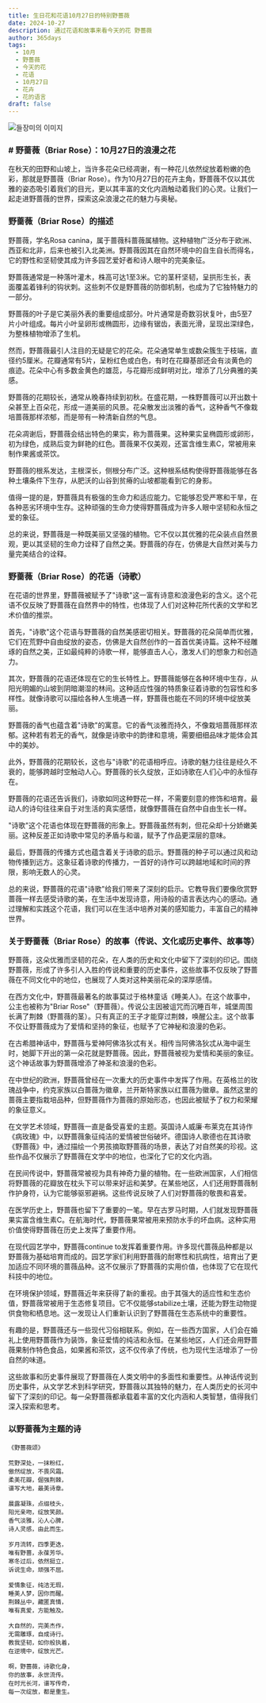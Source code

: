 ```yaml
---
title: 生日花和花语10月27日的特别野薔薇
date: 2024-10-27
description: 通过花语和故事来看今天的花 野薔薇
author: 365days
tags:
  - 10月
  - 野薔薇
  - 今天的花
  - 花语
  - 10月27日
  - 花卉
  - 花的语言
draft: false
---
```


![들장미의 이미지](https://cdn.pixabay.com/photo/2018/05/10/10/39/brambles-3387246_1280.jpg#center)


### # 野蔷薇（Briar Rose）：10月27日的浪漫之花

在秋天的田野和山坡上，当许多花朵已经凋谢，有一种花儿依然绽放着粉嫩的色彩，那就是野蔷薇（Briar Rose）。作为10月27日的花卉主角，野蔷薇不仅以其优雅的姿态吸引着我们的目光，更以其丰富的文化内涵触动着我们的心灵。让我们一起走进野蔷薇的世界，探索这朵浪漫之花的魅力与奥秘。

### 野蔷薇（Briar Rose）的描述

野蔷薇，学名Rosa canina，属于蔷薇科蔷薇属植物。这种植物广泛分布于欧洲、西亚和北非，后来也被引入北美洲。野蔷薇因其在自然环境中的自生自长而得名，它的野性和坚韧使其成为许多园艺爱好者和诗人眼中的完美象征。

野蔷薇通常是一种落叶灌木，株高可达1至3米。它的茎秆坚韧，呈拱形生长，表面覆盖着锋利的钩状刺。这些刺不仅是野蔷薇的防御机制，也成为了它独特魅力的一部分。

野蔷薇的叶子是它美丽外表的重要组成部分。叶片通常是奇数羽状复叶，由5至7片小叶组成。每片小叶呈卵形或椭圆形，边缘有锯齿，表面光滑，呈现出深绿色，为整株植物增添了生机。

然而，野蔷薇最引人注目的无疑是它的花朵。花朵通常单生或数朵簇生于枝端，直径约5厘米。花瓣通常有5片，呈粉红色或白色，有时在花瓣基部还会有淡黄色的痕迹。花朵中心有多数金黄色的雄蕊，与花瓣形成鲜明对比，增添了几分典雅的美感。

野蔷薇的花期较长，通常从晚春持续到初秋。在盛花期，一株野蔷薇可以开出数十朵甚至上百朵花，形成一道美丽的风景。花朵散发出淡雅的香气，这种香气不像栽培蔷薇那样浓郁，而是带有一种清新自然的气息。

花朵凋谢后，野蔷薇会结出特色的果实，称为蔷薇果。这种果实呈椭圆形或卵形，初为绿色，成熟后变为鲜艳的红色。蔷薇果不仅美观，还富含维生素C，常被用来制作果酱或茶饮。

野蔷薇的根系发达，主根深长，侧根分布广泛。这种根系结构使得野蔷薇能够在各种土壤条件下生存，从肥沃的山谷到贫瘠的山坡都能看到它的身影。

值得一提的是，野蔷薇具有极强的生命力和适应能力。它能够忍受严寒和干旱，在各种恶劣环境中生存。这种顽强的生命力使得野蔷薇成为许多人眼中坚韧和永恒之爱的象征。

总的来说，野蔷薇是一种既美丽又坚强的植物。它不仅以其优雅的花朵装点自然景观，更以其坚韧的生命力诠释了自然之美。野蔷薇的存在，仿佛是大自然对美与力量完美结合的诠释。

### 野蔷薇（Briar Rose）的花语（诗歌）

在花语的世界里，野蔷薇被赋予了"诗歌"这一富有诗意和浪漫色彩的含义。这个花语不仅反映了野蔷薇在自然界中的特性，也体现了人们对这种花所代表的文学和艺术价值的推崇。

首先，"诗歌"这个花语与野蔷薇的自然美感密切相关。野蔷薇的花朵简单而优雅，它们在荒野中自由绽放的姿态，仿佛是大自然创作的一首首优美诗篇。这种不经雕琢的自然之美，正如最纯粹的诗歌一样，能够直击人心，激发人们的想象力和创造力。

其次，野蔷薇的花语还体现在它的生长特性上。野蔷薇能够在各种环境中生存，从阳光明媚的山坡到阴暗潮湿的林间。这种适应性强的特质象征着诗歌的包容性和多样性。就像诗歌可以描绘各种人生境遇一样，野蔷薇也能在不同的环境中绽放美丽。

野蔷薇的香气也蕴含着"诗歌"的寓意。它的香气淡雅而持久，不像栽培蔷薇那样浓郁。这种若有若无的香气，就像是诗歌中的韵律和意境，需要细细品味才能体会其中的美妙。

此外，野蔷薇的花期较长，这也与"诗歌"的花语相呼应。诗歌的魅力往往是经久不衰的，能够跨越时空触动人心。野蔷薇的长久绽放，正如诗歌在人们心中的永恒存在。

野蔷薇的花语还告诉我们，诗歌如同这种野花一样，不需要刻意的修饰和培育。最动人的诗句往往来自于对生活的真实感悟，就像野蔷薇在自然中自由生长一样。

"诗歌"这个花语也体现在野蔷薇的形象上。野蔷薇虽然有刺，但花朵却十分娇嫩美丽。这种反差正如诗歌中常见的矛盾与和谐，赋予了作品更深层的意味。

最后，野蔷薇的传播方式也蕴含着关于诗歌的启示。野蔷薇的种子可以通过风和动物传播到远方。这象征着诗歌的传播力，一首好的诗作可以跨越地域和时间的界限，影响无数人的心灵。

总的来说，野蔷薇的花语"诗歌"给我们带来了深刻的启示。它教导我们要像欣赏野蔷薇一样去感受诗歌的美，在生活中发现诗意，用诗般的语言表达内心的感动。通过理解和实践这个花语，我们可以在生活中培养对美的感知能力，丰富自己的精神世界。

### 关于野蔷薇（Briar Rose）的故事（传说、文化或历史事件、故事等）

野蔷薇，这朵优雅而坚韧的花朵，在人类的历史和文化中留下了深刻的印记。围绕野蔷薇，形成了许多引人入胜的传说和重要的历史事件，这些故事不仅反映了野蔷薇在不同文化中的地位，也展现了人类对这种美丽花朵的深厚感情。

在西方文化中，野蔷薇最著名的故事莫过于格林童话《睡美人》。在这个故事中，公主也被称为"Briar Rose"（野蔷薇）。传说公主因被诅咒而沉睡百年，城堡周围长满了荆棘（野蔷薇的茎）。只有真正的王子才能穿过荆棘，唤醒公主。这个故事不仅让野蔷薇成为了爱情和坚持的象征，也赋予了它神秘和浪漫的色彩。

在古希腊神话中，野蔷薇与爱神阿佛洛狄忒有关。相传当阿佛洛狄忒从海中诞生时，她脚下开出的第一朵花就是野蔷薇。因此，野蔷薇被视为爱情和美丽的象征。这个神话故事为野蔷薇增添了神圣和浪漫的色彩。

在中世纪的欧洲，野蔷薇曾经在一次重大的历史事件中发挥了作用。在英格兰的玫瑰战争中，约克家族以白蔷薇为徽章，兰开斯特家族以红蔷薇为徽章。虽然这里的蔷薇主要指栽培品种，但野蔷薇作为蔷薇的原始形态，也因此被赋予了权力和荣耀的象征意义。

在文学艺术领域，野蔷薇一直是备受喜爱的主题。英国诗人威廉·布莱克在其诗作《病玫瑰》中，以野蔷薇象征纯洁的爱情被世俗破坏。德国诗人歌德也在其诗歌《野蔷薇》中，通过描绘一个男孩摘取野蔷薇的场景，表达了对自然美的珍视。这些作品不仅展示了野蔷薇在文学中的地位，也深化了它的文化内涵。

在民间传说中，野蔷薇常被视为具有神奇力量的植物。在一些欧洲国家，人们相信将野蔷薇的花瓣放在枕头下可以带来好运和美梦。在某些地区，人们还用野蔷薇制作护身符，认为它能够驱邪避祸。这些传说反映了人们对野蔷薇的敬畏和喜爱。

在医学历史上，野蔷薇也留下了重要的一笔。早在古罗马时期，人们就发现野蔷薇果实富含维生素C。在航海时代，野蔷薇果常被用来预防水手的坏血病。这种实用价值使得野蔷薇在历史上发挥了重要作用。

在现代园艺学中，野蔷薇continue to发挥着重要作用。许多现代蔷薇品种都是以野蔷薇为基础培育而成的。园艺学家们利用野蔷薇的耐寒性和抗病性，培育出了更加适应不同环境的蔷薇品种。这不仅展示了野蔷薇的实用价值，也体现了它在现代科技中的地位。

在环境保护领域，野蔷薇近年来获得了新的重视。由于其强大的适应性和生态价值，野蔷薇常被用于生态修复项目。它不仅能够stabilize土壤，还能为野生动物提供食物和栖息地。这一发现让人们重新认识到了野蔷薇在生态系统中的重要性。

有趣的是，野蔷薇还与一些现代习俗相联系。例如，在一些西方国家，人们会在婚礼上使用野蔷薇作为装饰，象征爱情的纯洁和永恒。在某些地区，人们还会用野蔷薇果制作特色食品，如果酱和茶饮，这不仅传承了传统，也为现代生活增添了一份自然的味道。

这些故事和历史事件展现了野蔷薇在人类文明中的多面性和重要性。从神话传说到历史事件，从文学艺术到科学研究，野蔷薇以其独特的魅力，在人类历史的长河中留下了深刻的印记。每一朵野蔷薇都承载着丰富的文化内涵和人类智慧，值得我们深入探索和思考。

### 以野蔷薇为主题的诗


    《野蔷薇颂》

    荒野深处，一抹粉红，
    傲然绽放，不畏风霜。
    柔美花瓣，倔强荆棘，
    谱写大地，最美诗章。

    晨露凝珠，点缀枝头，
    阳光亲吻，绽放笑颜。
    香气淡雅，沁人心脾，
    诗人灵感，由此而生。

    岁月流转，四季更迭，
    唯有野蔷，永葆芳华。
    寒冬过后，依然挺立，
    诉说生命，顽强不屈。

    爱情象征，纯洁无瑕，
    睡美人梦，因你而醒。
    荆棘丛中，藏匿真情，
    唯有真爱，方能触及。

    大自然的，完美杰作，
    无需雕琢，自成诗行。
    教我坚韧，如你般执着，
    在逆境中，绽放光芒。

    啊，野蔷薇，诗歌化身，
    你的故事，永世流传。
    在时光长河，谱写传奇，
    每一次绽放，都是重生。

